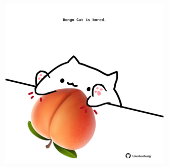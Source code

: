 <!-- built at 12/09/2022, 16:01:52 UTC -->
<p align="center">
  <img width="500" height="500" src="./ReadmeImage.svg">
</p>
